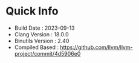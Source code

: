 # Quick Info
* Build Date : 2023-09-13
* Clang Version : 18.0.0
* Binutils Version : 2.40
* Compiled Based : https://github.com/llvm/llvm-project/commit/4d5906e0
